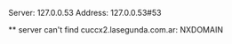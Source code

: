 Server:		127.0.0.53
Address:	127.0.0.53#53

** server can't find cuccx2.lasegunda.com.ar: NXDOMAIN

